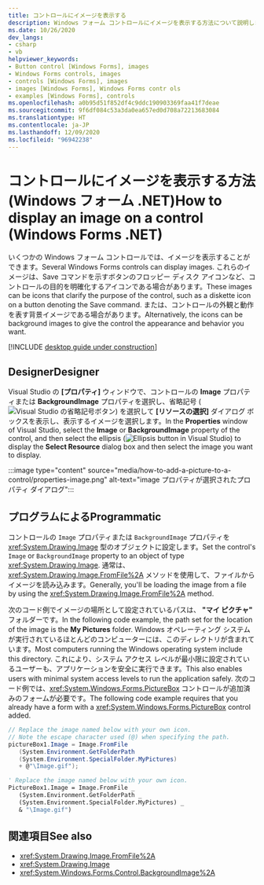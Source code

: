 ```yaml
---
title: コントロールにイメージを表示する
description: Windows フォーム コントロールにイメージを表示する方法について説明します。 PictureBox などの多くのコントロールでは、イメージを表示することができます。
ms.date: 10/26/2020
dev_langs:
- csharp
- vb
helpviewer_keywords:
- Button control [Windows Forms], images
- Windows Forms controls, images
- controls [Windows Forms], images
- images [Windows Forms], Windows Forms contr ols
- examples [Windows Forms], controls
ms.openlocfilehash: a0b95d51f852df4c9ddc190903369faa41f7deae
ms.sourcegitcommit: 9f6df084c53a3da0ea657ed0d708a72213683084
ms.translationtype: HT
ms.contentlocale: ja-JP
ms.lasthandoff: 12/09/2020
ms.locfileid: "96942238"
---
```

# <a name="how-to-display-an-image-on-a-control-windows-forms-net"></a><span data-ttu-id="9b211-104">コントロールにイメージを表示する方法 (Windows フォーム .NET)</span><span class="sxs-lookup"><span data-stu-id="9b211-104">How to display an image on a control (Windows Forms .NET)</span></span>

<span data-ttu-id="9b211-105">いくつかの Windows フォーム コントロールでは、イメージを表示することができます。</span><span class="sxs-lookup"><span data-stu-id="9b211-105">Several Windows Forms controls can display images.</span></span> <span data-ttu-id="9b211-106">これらのイメージは、Save コマンドを示すボタンのフロッピー ディスク アイコンなど、コントロールの目的を明確化するアイコンである場合があります。</span><span class="sxs-lookup"><span data-stu-id="9b211-106">These images can be icons that clarify the purpose of the control, such as a diskette icon on a button denoting the Save command.</span></span> <span data-ttu-id="9b211-107">または、コントロールの外観と動作を表す背景イメージである場合があります。</span><span class="sxs-lookup"><span data-stu-id="9b211-107">Alternatively, the icons can be background images to give the control the appearance and behavior you want.</span></span>

[!INCLUDE [desktop guide under construction](../../includes/desktop-guide-preview-note.md)]

## <a name="designer"></a><span data-ttu-id="9b211-108">Designer</span><span class="sxs-lookup"><span data-stu-id="9b211-108">Designer</span></span>

<span data-ttu-id="9b211-109">Visual Studio の **[プロパティ]** ウィンドウで、コントロールの **Image** プロパティまたは **BackgroundImage** プロパティを選択し、省略記号 (![Visual Studio の省略記号ボタン](../media/visual-studio-ellipsis-button.png)) を選択して **[リソースの選択]** ダイアログ ボックスを表示し、表示するイメージを選択します。</span><span class="sxs-lookup"><span data-stu-id="9b211-109">In the **Properties** window of Visual Studio, select the **Image** or **BackgroundImage** property of the control, and then select the ellipsis (![Ellipsis button in Visual Studio](../media/visual-studio-ellipsis-button.png)) to display the **Select Resource** dialog box and then select the image you want to display.</span></span>

:::image type="content" source="media/how-to-add-a-picture-to-a-control/properties-image.png" alt-text="image プロパティが選択されたプロパティ ダイアログ":::

## <a name="programmatic"></a><span data-ttu-id="9b211-111">プログラムによる</span><span class="sxs-lookup"><span data-stu-id="9b211-111">Programmatic</span></span>

<span data-ttu-id="9b211-112">コントロールの `Image` プロパティまたは `BackgroundImage` プロパティを <xref:System.Drawing.Image> 型のオブジェクトに設定します。</span><span class="sxs-lookup"><span data-stu-id="9b211-112">Set the control's `Image` or `BackgroundImage` property to an object of type <xref:System.Drawing.Image>.</span></span> <span data-ttu-id="9b211-113">通常は、<xref:System.Drawing.Image.FromFile%2A> メソッドを使用して、ファイルからイメージを読み込みます。</span><span class="sxs-lookup"><span data-stu-id="9b211-113">Generally, you'll be loading the image from a file by using the <xref:System.Drawing.Image.FromFile%2A> method.</span></span>

<span data-ttu-id="9b211-114">次のコード例でイメージの場所として設定されているパスは、 **"マイ ピクチャ"** フォルダーです。</span><span class="sxs-lookup"><span data-stu-id="9b211-114">In the following code example, the path set for the location of the image is the **My Pictures** folder.</span></span> <span data-ttu-id="9b211-115">Windows オペレーティング システムが実行されているほとんどのコンピューターには、このディレクトリが含まれています。</span><span class="sxs-lookup"><span data-stu-id="9b211-115">Most computers running the Windows operating system include this directory.</span></span> <span data-ttu-id="9b211-116">これにより、システム アクセス レベルが最小限に設定されているユーザーも、アプリケーションを安全に実行できます。</span><span class="sxs-lookup"><span data-stu-id="9b211-116">This also enables users with minimal system access levels to run the application safely.</span></span> <span data-ttu-id="9b211-117">次のコード例では、<xref:System.Windows.Forms.PictureBox> コントロールが追加済みのフォームが必要です。</span><span class="sxs-lookup"><span data-stu-id="9b211-117">The following code example requires that you already have a form with a <xref:System.Windows.Forms.PictureBox> control added.</span></span>

```csharp
// Replace the image named below with your own icon.
// Note the escape character used (@) when specifying the path.
pictureBox1.Image = Image.FromFile
   (System.Environment.GetFolderPath
   (System.Environment.SpecialFolder.MyPictures)
   + @"\Image.gif");
```

```vb
' Replace the image named below with your own icon.
PictureBox1.Image = Image.FromFile _
   (System.Environment.GetFolderPath _
   (System.Environment.SpecialFolder.MyPictures) _
   & "\Image.gif")
```

## <a name="see-also"></a><span data-ttu-id="9b211-118">関連項目</span><span class="sxs-lookup"><span data-stu-id="9b211-118">See also</span></span>

- <xref:System.Drawing.Image.FromFile%2A>
- <xref:System.Drawing.Image>
- <xref:System.Windows.Forms.Control.BackgroundImage%2A>
